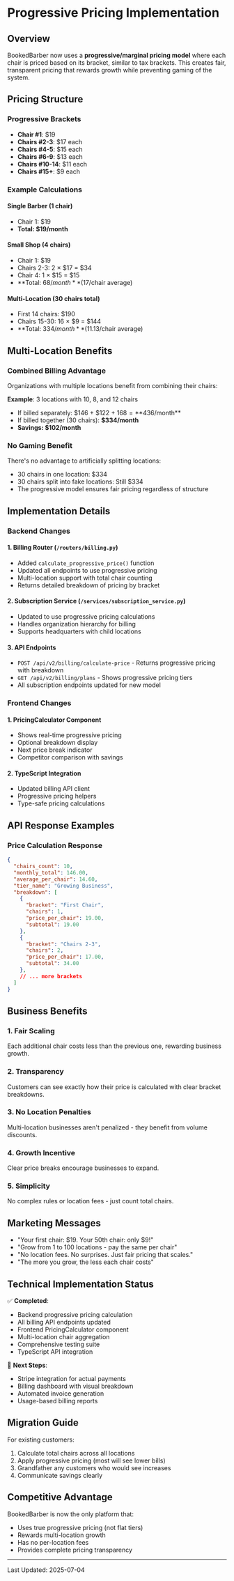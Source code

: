 # Progressive Pricing Implementation

## Overview

BookedBarber now uses a **progressive/marginal pricing model** where each chair is priced based on its bracket, similar to tax brackets. This creates fair, transparent pricing that rewards growth while preventing gaming of the system.

## Pricing Structure

### Progressive Brackets
- **Chair #1**: $19
- **Chairs #2-3**: $17 each
- **Chairs #4-5**: $15 each
- **Chairs #6-9**: $13 each
- **Chairs #10-14**: $11 each
- **Chairs #15+**: $9 each

### Example Calculations

#### Single Barber (1 chair)
- Chair 1: $19
- **Total: $19/month**

#### Small Shop (4 chairs)
- Chair 1: $19
- Chairs 2-3: 2 × $17 = $34
- Chair 4: 1 × $15 = $15
- **Total: $68/month** ($17/chair average)

#### Multi-Location (30 chairs total)
- First 14 chairs: $190
- Chairs 15-30: 16 × $9 = $144
- **Total: $334/month** ($11.13/chair average)

## Multi-Location Benefits

### Combined Billing Advantage
Organizations with multiple locations benefit from combining their chairs:

**Example**: 3 locations with 10, 8, and 12 chairs
- If billed separately: $146 + $122 + $168 = **$436/month**
- If billed together (30 chairs): **$334/month**
- **Savings: $102/month**

### No Gaming Benefit
There's no advantage to artificially splitting locations:
- 30 chairs in one location: $334
- 30 chairs split into fake locations: Still $334
- The progressive model ensures fair pricing regardless of structure

## Implementation Details

### Backend Changes

#### 1. Billing Router (`/routers/billing.py`)
- Added `calculate_progressive_price()` function
- Updated all endpoints to use progressive pricing
- Multi-location support with total chair counting
- Returns detailed breakdown of pricing by bracket

#### 2. Subscription Service (`/services/subscription_service.py`)
- Updated to use progressive pricing calculations
- Handles organization hierarchy for billing
- Supports headquarters with child locations

#### 3. API Endpoints
- `POST /api/v2/billing/calculate-price` - Returns progressive pricing with breakdown
- `GET /api/v2/billing/plans` - Shows progressive pricing tiers
- All subscription endpoints updated for new model

### Frontend Changes

#### 1. PricingCalculator Component
- Shows real-time progressive pricing
- Optional breakdown display
- Next price break indicator
- Competitor comparison with savings

#### 2. TypeScript Integration
- Updated billing API client
- Progressive pricing helpers
- Type-safe pricing calculations

## API Response Examples

### Price Calculation Response
```json
{
  "chairs_count": 10,
  "monthly_total": 146.00,
  "average_per_chair": 14.60,
  "tier_name": "Growing Business",
  "breakdown": [
    {
      "bracket": "First Chair",
      "chairs": 1,
      "price_per_chair": 19.00,
      "subtotal": 19.00
    },
    {
      "bracket": "Chairs 2-3",
      "chairs": 2,
      "price_per_chair": 17.00,
      "subtotal": 34.00
    },
    // ... more brackets
  ]
}
```

## Business Benefits

### 1. **Fair Scaling**
Each additional chair costs less than the previous one, rewarding business growth.

### 2. **Transparency**
Customers can see exactly how their price is calculated with clear bracket breakdowns.

### 3. **No Location Penalties**
Multi-location businesses aren't penalized - they benefit from volume discounts.

### 4. **Growth Incentive**
Clear price breaks encourage businesses to expand.

### 5. **Simplicity**
No complex rules or location fees - just count total chairs.

## Marketing Messages

- "Your first chair: $19. Your 50th chair: only $9!"
- "Grow from 1 to 100 locations - pay the same per chair"
- "No location fees. No surprises. Just fair pricing that scales."
- "The more you grow, the less each chair costs"

## Technical Implementation Status

✅ **Completed**:
- Backend progressive pricing calculation
- All billing API endpoints updated
- Frontend PricingCalculator component
- Multi-location chair aggregation
- Comprehensive testing suite
- TypeScript API integration

🚧 **Next Steps**:
- Stripe integration for actual payments
- Billing dashboard with visual breakdown
- Automated invoice generation
- Usage-based billing reports

## Migration Guide

For existing customers:
1. Calculate total chairs across all locations
2. Apply progressive pricing (most will see lower bills)
3. Grandfather any customers who would see increases
4. Communicate savings clearly

## Competitive Advantage

BookedBarber is now the only platform that:
- Uses true progressive pricing (not flat tiers)
- Rewards multi-location growth
- Has no per-location fees
- Provides complete pricing transparency

---

Last Updated: 2025-07-04